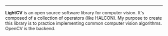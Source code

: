 -----------------

**LightCV** is an open source software library for computer vision. It's composed of a collection of operators (like HALCON).
My purpose to create this library is to practice implementing common computer vision algorithms.
OpenCV is the backend.

